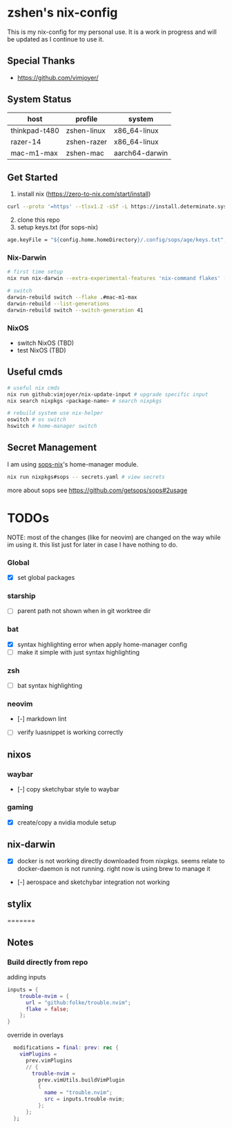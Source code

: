 # zshen's nix-config

This is my nix-config for my personal use. It is a work in progress and will be updated as I continue to use it.

## Special Thanks

- https://github.com/vimjoyer/

## System Status

| host          | profile     | system         |
| ------------- | ----------- | -------------- |
| thinkpad-t480 | zshen-linux | x86_64-linux   |
| razer-14      | zshen-razer | x86_64-linux   |
| mac-m1-max    | zshen-mac   | aarch64-darwin |

## Get Started

1. install nix (https://zero-to-nix.com/start/install)

```bash
curl --proto '=https' --tlsv1.2 -sSf -L https://install.determinate.systems/nix | sh -s -- install
```

2. clone this repo
3. setup keys.txt (for sops-nix)

```nix
age.keyFile = "${config.home.homeDirectory}/.config/sops/age/keys.txt";
```

### Nix-Darwin

```bash
# first time setup
nix run nix-darwin --extra-experimental-features 'nix-command flakes' -- switch --flake .#mac-m1-max

# switch
darwin-rebuild switch --flake .#mac-m1-max
darwin-rebuild --list-generations
darwin-rebuild switch --switch-generation 41
```

### NixOS

- switch NixOS (TBD)
- test NixOS (TBD)

## Useful cmds

```bash
# useful nix cmds
nix run github:vimjoyer/nix-update-input # upgrade specific input
nix search nixpkgs <package-name> # search nixpkgs

# rebuild system use nix-helper
oswitch # os switch
hswitch # home-manager switch
```

## Secret Management

I am using [sops-nix](https://github.com/Mic92/sops-nix)'s home-manager module.

```bash
nix run nixpkgs#sops -- secrets.yaml # view secrets
```

more about sops see https://github.com/getsops/sops#2usage

# TODOs

NOTE: most of the changes (like for neovim) are changed on the way while im using it. this list just for later in case I have nothing to do.

### Global

- [x] set global packages

### starship

- [ ] parent path not shown when in git worktree dir

### bat

- [x] syntax highlighting error when apply home-manager config
- [ ] make it simple with just syntax highlighting

### zsh

- [ ] bat syntax highlighting

### neovim

- [-] markdown lint
- [ ] verify luasnippet is working correctly

## nixos

### waybar

- [-] copy sketchybar style to waybar

### gaming

- [x] create/copy a nvidia module setup

## nix-darwin

- [x] docker is not working directly downloaded from nixpkgs. seems relate to docker-daemon is not running. right now is using brew to manage it
- [-] aerospace and sketchybar integration not working

## stylix

=======

## Notes

### Build directly from repo

adding inputs

```nix
inputs = {
    trouble-nvim = {
      url = "github:folke/trouble.nvim";
      flake = false;
    };
}
```

override in overlays

```nix
  modifications = final: prev: rec {
    vimPlugins =
      prev.vimPlugins
      // {
        trouble-nvim =
          prev.vimUtils.buildVimPlugin
          {
            name = "trouble.nvim";
            src = inputs.trouble-nvim;
          };
      };
  };
```
